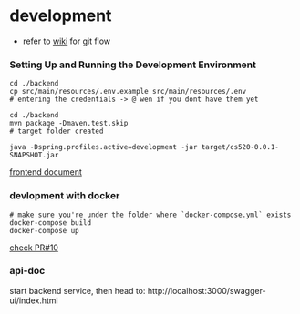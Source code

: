 # development

- refer to [wiki](https://github.com/xyw0025/CS520_group_project/wiki) for git flow

### Setting Up and Running the Development Environment

```
cd ./backend
cp src/main/resources/.env.example src/main/resources/.env
# entering the credentials -> @ wen if you dont have them yet

cd ./backend
mvn package -Dmaven.test.skip
# target folder created

java -Dspring.profiles.active=development -jar target/cs520-0.0.1-SNAPSHOT.jar
```

[frontend document](frontend/README.md)

### devlopment with docker

```
# make sure you're under the folder where `docker-compose.yml` exists
docker-compose build
docker-compose up
```

[check PR#10](https://github.com/xyw0025/UMaessenger/pull/10)


### api-doc
start backend service, then head to: http://localhost:3000/swagger-ui/index.html
